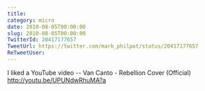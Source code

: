 ```yaml
---
title: 
category: micro
date: 2010-08-05T00:00:00
slug: 2010-08-05T00:00:00
TwitterId: 20417177657
TweetUrl: https://twitter.com/mark_philpot/status/20417177657
ReTweetUser: 
---
```


I liked a YouTube video -- Van Canto - Rebellion Cover (Official) http://youtu.be/UPUNdwRhuMA?a